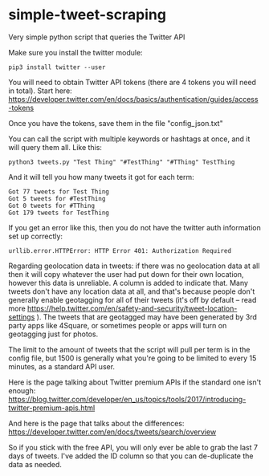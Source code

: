 # simple-tweet-scraping
Very simple python script that queries the Twitter API

Make sure you install the twitter module:

```
pip3 install twitter --user
```

You will need to obtain Twitter API tokens (there are 4 tokens you will need in total).  Start here:
https://developer.twitter.com/en/docs/basics/authentication/guides/access-tokens

Once you have the tokens, save them in the file "config_json.txt"

You can call the script with multiple keywords or hashtags at once, and it will query them all.  Like this:

```
python3 tweets.py "Test Thing" "#TestThing" "#TThing" TestThing
```

And it will tell you how many tweets it got for each term:

```
Got 77 tweets for Test Thing
Got 5 tweets for #TestThing
Got 0 tweets for #TThing
Got 179 tweets for TestThing
```

If you get an error like this, then you do not have the twitter auth information set up correctly:

```
urllib.error.HTTPError: HTTP Error 401: Authorization Required
```

Regarding geolocation data in tweets: if there was no geolocation data at all then it will copy whatever the user had put down for their own location, however this data is unreliable.  A column is added to indicate that.  Many tweets don't have any location data at all, and that's because people don't generally enable geotagging for all of their tweets (it's off by default – read more https://help.twitter.com/en/safety-and-security/tweet-location-settings ).  The tweets that are geotagged may have been generated by 3rd party apps like 4Square, or sometimes people or apps will turn on geotagging just for photos.

The limit to the amount of tweets that the script will pull per term is in the config file, but 1500 is generally what you're going to be limited to every 15 minutes, as a standard API user.

Here is the page talking about Twitter premium APIs if the standard one isn't enough:
https://blog.twitter.com/developer/en_us/topics/tools/2017/introducing-twitter-premium-apis.html

And here is the page that talks about the differences:
https://developer.twitter.com/en/docs/tweets/search/overview

So if you stick with the free API, you will only ever be able to grab the last 7 days of tweets.  I've added the ID column so that you can de-duplicate the data as needed.
